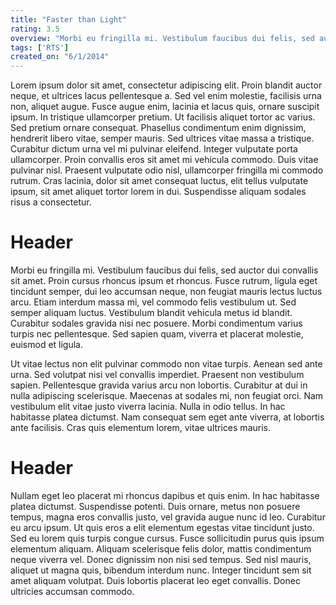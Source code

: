 ```yaml
---
title: "Faster than Light"
rating: 3.5
overview: "Morbi eu fringilla mi. Vestibulum faucibus dui felis, sed auctor dui convallis sit amet. Proin cursus rhoncus ipsum et rhoncus. Fusce rutrum, ligula eget tincidunt semper, dui leo accumsan neque, non feugiat mauris lectus luctus arcu. Etiam interdum massa mi, vel commodo felis vestibulum ut." 
tags: ['RTS']
created_on: "6/1/2014"
---
```


Lorem ipsum dolor sit amet, consectetur adipiscing elit. Proin blandit auctor neque, et ultrices lacus pellentesque a. Sed vel enim molestie, facilisis urna non, aliquet augue. Fusce augue enim, lacinia et lacus quis, ornare suscipit ipsum. In tristique ullamcorper pretium. Ut facilisis aliquet tortor ac varius. Sed pretium ornare consequat. Phasellus condimentum enim dignissim, hendrerit libero vitae, semper mauris. Sed ultrices vitae massa a tristique. Curabitur dictum urna vel mi pulvinar eleifend. Integer vulputate porta ullamcorper. Proin convallis eros sit amet mi vehicula commodo. Duis vitae pulvinar nisl. Praesent vulputate odio nisl, ullamcorper fringilla mi commodo rutrum. Cras lacinia, dolor sit amet consequat luctus, elit tellus vulputate ipsum, sit amet aliquet tortor lorem in dui. Suspendisse aliquam sodales risus a consectetur.

# Header

Morbi eu fringilla mi. Vestibulum faucibus dui felis, sed auctor dui convallis sit amet. Proin cursus rhoncus ipsum et rhoncus. Fusce rutrum, ligula eget tincidunt semper, dui leo accumsan neque, non feugiat mauris lectus luctus arcu. Etiam interdum massa mi, vel commodo felis vestibulum ut. Sed semper aliquam luctus. Vestibulum blandit vehicula metus id blandit. Curabitur sodales gravida nisi nec posuere. Morbi condimentum varius turpis nec pellentesque. Sed sapien quam, viverra et placerat molestie, euismod et ligula.

Ut vitae lectus non elit pulvinar commodo non vitae turpis. Aenean sed ante urna. Sed volutpat nisi vel convallis imperdiet. Praesent non vestibulum sapien. Pellentesque gravida varius arcu non lobortis. Curabitur at dui in nulla adipiscing scelerisque. Maecenas at sodales mi, non feugiat orci. Nam vestibulum elit vitae justo viverra lacinia. Nulla in odio tellus. In hac habitasse platea dictumst. Nam consequat sem eget ante viverra, at lobortis ante facilisis. Cras quis elementum lorem, vitae ultrices mauris.

# Header

Nullam eget leo placerat mi rhoncus dapibus et quis enim. In hac habitasse platea dictumst. Suspendisse potenti. Duis ornare, metus non posuere tempus, magna eros convallis justo, vel gravida augue nunc id leo. Curabitur eu arcu ipsum. Ut quis eros a elit elementum egestas vitae tincidunt justo. Sed eu lorem quis turpis congue cursus. Fusce sollicitudin purus quis ipsum elementum aliquam. Aliquam scelerisque felis dolor, mattis condimentum neque viverra vel. Donec dignissim non nisi sed tempus. Sed nisl mauris, aliquet ut magna quis, bibendum interdum nunc. Integer tincidunt sem sit amet aliquam volutpat. Duis lobortis placerat leo eget convallis. Donec ultricies accumsan commodo.

